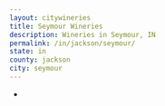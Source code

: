 ```yaml
---
layout: citywineries
title: Seymour Wineries
description: Wineries in Seymour, IN
permalink: /in/jackson/seymour/
state: in
county: jackson
city: seymour
---
```

-
